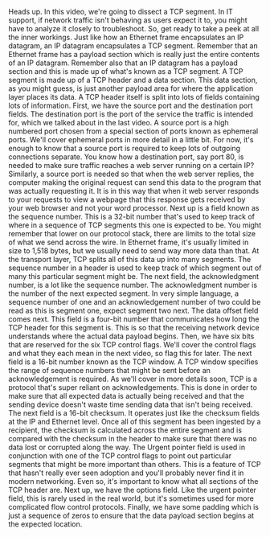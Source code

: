 Heads up. In this video, we're going to dissect a TCP segment. In IT support, if network traffic isn't behaving as users expect it to, you might have to analyze it closely to troubleshoot. So, get ready to take a peek at all the inner workings. Just like how an Ethernet frame encapsulates an IP datagram, an IP datagram encapsulates a TCP segment. Remember that an Ethernet frame has a payload section which is really just the entire contents of an IP datagram. Remember also that an IP datagram has a payload section and this is made up of what's known as a TCP segment. A TCP segment is made up of a TCP header and a data section. This data section, as you might guess, is just another payload area for where the application layer places its data. A TCP header itself is split into lots of fields containing lots of information. First, we have the source port and the destination port fields. The destination port is the port of the service the traffic is intended for, which we talked about in the last video. A source port is a high numbered port chosen from a special section of ports known as ephemeral ports. We'll cover ephemeral ports in more detail in a little bit. For now, it's enough to know that a source port is required to keep lots of outgoing connections separate. You know how a destination port, say port 80, is needed to make sure traffic reaches a web server running on a certain IP? Similarly, a source port is needed so that when the web server replies, the computer making the original request can send this data to the program that was actually requesting it. It is in this way that when it web server responds to your requests to view a webpage that this response gets received by your web browser and not your word processor. Next up is a field known as the sequence number. This is a 32-bit number that's used to keep track of where in a sequence of TCP segments this one is expected to be. You might remember that lower on our protocol stack, there are limits to the total size of what we send across the wire. In Ethernet frame, it's usually limited in size to 1,518 bytes, but we usually need to send way more data than that. At the transport layer, TCP splits all of this data up into many segments. The sequence number in a header is used to keep track of which segment out of many this particular segment might be. The next field, the acknowledgment number, is a lot like the sequence number. The acknowledgment number is the number of the next expected segment. In very simple language, a sequence number of one and an acknowledgement number of two could be read as this is segment one, expect segment two next. The data offset field comes next. This field is a four-bit number that communicates how long the TCP header for this segment is. This is so that the receiving network device understands where the actual data payload begins. Then, we have six bits that are reserved for the six TCP control flags. We'll cover the control flags and what they each mean in the next video, so flag this for later. The next field is a 16-bit number known as the TCP window. A TCP window specifies the range of sequence numbers that might be sent before an acknowledgement is required. As we'll cover in more details soon, TCP is a protocol that's super reliant on acknowledgements. This is done in order to make sure that all expected data is actually being received and that the sending device doesn't waste time sending data that isn't being received. The next field is a 16-bit checksum. It operates just like the checksum fields at the IP and Ethernet level. Once all of this segment has been ingested by a recipient, the checksum is calculated across the entire segment and is compared with the checksum in the header to make sure that there was no data lost or corrupted along the way. The Urgent pointer field is used in conjunction with one of the TCP control flags to point out particular segments that might be more important than others. This is a feature of TCP that hasn't really ever seen adoption and you'll probably never find it in modern networking. Even so, it's important to know what all sections of the TCP header are. Next up, we have the options field. Like the urgent pointer field, this is rarely used in the real world, but it's sometimes used for more complicated flow control protocols. Finally, we have some padding which is just a sequence of zeros to ensure that the data payload section begins at the expected location.
